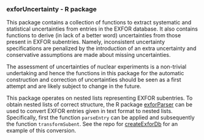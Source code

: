 ### exforUncertainty - R package

This package contains a collection of functions to
extract systematic and statistical uncertainties 
from entries in the EXFOR database.
It also contains functions to derive (in lack of 
a better word) uncertainties from those present
in EXFOR subentries. Namely, inconsistent 
uncertainty specifications are penalized by the
introduction of an extra uncertainty and conservative
assumptions are made about missing uncertainties.

The assessment of uncertainties of nuclear experiments
is a non-trivial undertaking and hence the functions
in this package for the automatic construction and 
correction of uncertainties should be seen as a first
attempt and are likely subject to change in the future.

This package operates on nested lists representing 
EXFOR subentries.
To obtain nested lists of correct structure,
the R package [exforParser](https://github.com/gschnabel/exforParser)
can be used to convert EXFOR entries given in text format to
nested lists. Specifically, first the function `parseEntry`
can be applied and subsequently the function `transformSubent`.
See the repo for [createExforDb](https://github.com/gschnabel/createExforDb)
for an example of this conversion.
